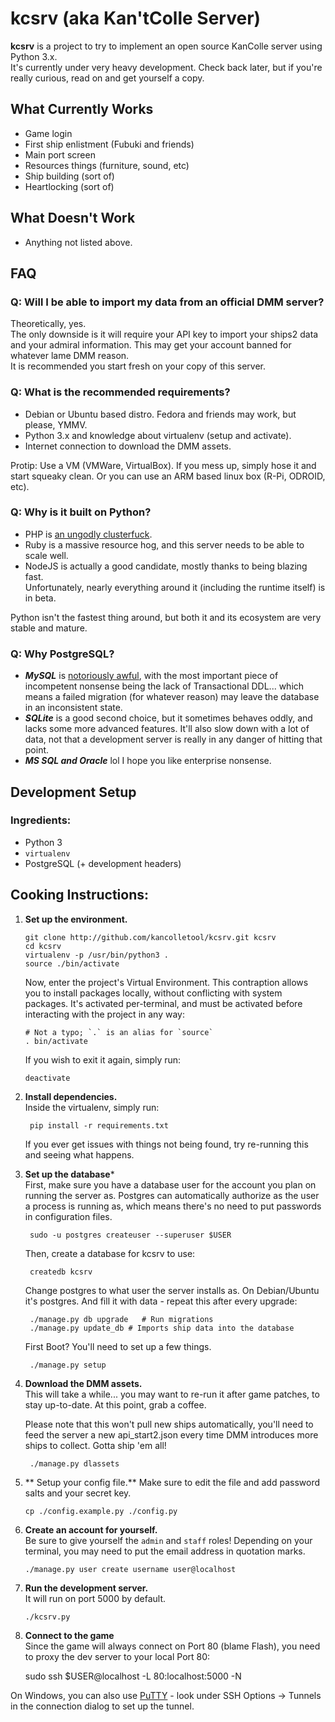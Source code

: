kcsrv (aka Kan'tColle Server)
=====
**kcsrv** is a project to try to implement an open source KanColle server using Python 3.x.  
It's currently under very heavy development. Check back later, but if you're really curious, read on and get yourself a copy.

What Currently Works
--------------------
- Game login
- First ship enlistment (Fubuki and friends)
- Main port screen
- Resources things (furniture, sound, etc)
- Ship building (sort of)
- Heartlocking (sort of)

What Doesn't Work
--------------------
- Anything not listed above.

FAQ
---

### Q: Will I be able to import my data from an official DMM server?
Theoretically, yes.   
The only downside is it will require your API key to import your ships2 data and your admiral information. This may get your account banned for whatever lame DMM reason.  
It is recommended you start fresh on your copy of this server. 

### Q: What is the recommended requirements?
- Debian or Ubuntu based distro. Fedora and friends may work, but please, YMMV.
- Python 3.x and knowledge about virtualenv (setup and activate).
- Internet connection to download the DMM assets.

Protip: Use a VM (VMWare, VirtualBox). If you mess up, simply hose it and start squeaky clean. Or you can use an ARM based linux box (R-Pi, ODROID, etc).

### Q: Why is it built on Python?
* PHP is [an ungodly clusterfuck](http://eev.ee/blog/2012/04/09/php-a-fractal-of-bad-design).
* Ruby is a massive resource hog, and this server needs to be able to scale well.  
* NodeJS is actually a good candidate, mostly thanks to being blazing fast.  
  Unfortunately, nearly everything around it (including the runtime itself) is in beta.

Python isn't the fastest thing around, but both it and its ecosystem are very stable and mature.

### Q: Why PostgreSQL?
* ***MySQL*** is [notoriously awful](http://grimoire.ca/mysql/choose-something-else), with the most important piece of incompetent nonsense being the lack of Transactional DDL... which means a failed migration (for whatever reason) may leave the database in an inconsistent state.
* ***SQLite*** is a good second choice, but it sometimes behaves oddly, and lacks some more advanced features. It'll also slow down with a lot of data, not that a development server is really in any danger of hitting that point.
* ***MS SQL and Oracle*** lol I hope you like enterprise nonsense.

Development Setup
---

### Ingredients:

* Python 3
* ```virtualenv```
* PostgreSQL (+ development headers)

Cooking Instructions:
---  
1.  **Set up the environment.**

    	git clone http://github.com/kancolletool/kcsrv.git kcsrv
    	cd kcsrv
    	virtualenv -p /usr/bin/python3 .
    	source ./bin/activate
        
    Now, enter the project's Virtual Environment. This contraption allows you to install packages locally, without conflicting with system packages. It's activated per-terminal, and must be activated before interacting with the project in any way:
  
        # Not a typo; `.` is an alias for `source`  
        . bin/activate
        
    If you wish to exit it again, simply run:

        deactivate
        
1. **Install dependencies.**  
    Inside the virtualenv, simply run:

    	pip install -r requirements.txt

    If you ever get issues with things not being found, try re-running this and seeing what happens.
    
1. **Set up the database***  
    First, make sure you have a database user for the account you plan on running the server as. Postgres can automatically authorize as the user a process is running as, which means there's no need to put passwords in configuration files.

        sudo -u postgres createuser --superuser $USER
        
    Then, create a database for kcsrv to use:
    
        createdb kcsrv  

    Change postgres to what user the server installs as. On Debian/Ubuntu it's postgres.
    And fill it with data - repeat this after every upgrade:
    
        ./manage.py db upgrade   # Run migrations
        ./manage.py update_db # Imports ship data into the database
        
    First Boot? You'll need to set up a few things.
    
        ./manage.py setup

1. **Download the DMM assets.**  
    This will take a while... you may want to re-run it after game patches, to stay up-to-date. At this point, grab a coffee.

    Please note that this won't pull new ships automatically, you'll need to feed the server a new api_start2.json every time DMM introduces more ships to collect. Gotta ship 'em all!

        ./manage.py dlassets
1.  ** Setup your config file.**
    Make sure to edit the file and add password salts and your secret key.
    
        cp ./config.example.py ./config.py
    
1.  **Create an account for yourself.**  
    Be sure to give yourself the `admin` and `staff` roles!
    Depending on your terminal, you may need to put the email address in quotation marks.

        ./manage.py user create username user@localhost
    
1.  **Run the development server.**  
    It will run on port 5000 by default.

        ./kcsrv.py

1.  **Connect to the game**  
  Since the game will always connect on Port 80 (blame Flash), you need to proxy the dev server to your local Port 80:

      sudo ssh $USER@localhost -L 80:localhost:5000 -N
  
  On Windows, you can also use [PuTTY](http://www.chiark.greenend.org.uk/~sgtatham/putty/) - look under SSH Options -> Tunnels in the connection dialog to set up the tunnel.
